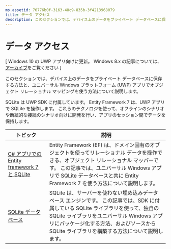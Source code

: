 ```yaml
---
ms.assetid: 76776b0f-3163-48c9-835b-3f4213968079
title: データ アクセス
description: このセクションでは、デバイス上のデータをプライベート データベースに保存する方法と、ユニバーサル Windows プラットフォーム (UWP) アプリでオブジェクト リレーショナル マッピングを使う方法について説明します。
---
```

# データ アクセス

\[ Windows 10 の UWP アプリ向けに更新。 Windows 8.x の記事については、[アーカイブ](http://go.microsoft.com/fwlink/p/?linkid=619132)をご覧ください \]

このセクションでは、デバイス上のデータをプライベート データベースに保存する方法と、ユニバーサル Windows プラットフォーム (UWP) アプリでオブジェクト リレーショナル マッピングを使う方法について説明します。

SQLite は UWP SDK に付属しています。 Entity Framework 7 は、UWP アプリで SQLite を操作します。 これらのテクノロジを使って、オフラインのシナリオや断続的な接続のシナリオ向けに開発を行い、アプリのセッション間でデータを保持します。

| トピック | 説明|
|-------|------------|
| [C# アプリでの Entity framework 7 と SQLite](entity-framework-7-with-sqlite-for-csharp-apps.md) | Entity Framework (EF) は、ドメイン固有のオブジェクトを使ってリレーショナル データを操作できる、オブジェクト リレーショナル マッパーです。 この記事では、ユニバーサル Windows アプリで SQLite データベースと共に Entity Framework 7 を使う方法について説明します。 |
| [SQLite データベース](sqlite-databases.md) | SQLite は、サーバーを使わない埋め込みデータベース エンジンです。 この記事では、SDK に付属している SQLite ライブラリを使って、独自の SQLite ライブラリをユニバーサル Windows アプリにパッケージ化する方法、およびソースから SQLite ライブラリを構築する方法について説明します。 |



<!--HONumber=Mar16_HO1-->


